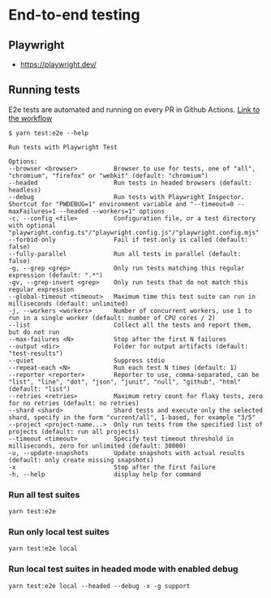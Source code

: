 # End-to-end testing

## Playwright

- <https://playwright.dev/>

## Running tests

E2e tests are automated and running on every PR in Github Actions. [Link to the workflow](https://github.com/podkrepi-bg/frontend/blob/29b49f438541fa9254829a494e388202034b274d/.github/workflows/playwright.yml)

```shell
$ yarn test:e2e --help

Run tests with Playwright Test

Options:
--browser <browser>          Browser to use for tests, one of "all", "chromium", "firefox" or "webkit" (default: "chromium")
--headed                     Run tests in headed browsers (default: headless)
--debug                      Run tests with Playwright Inspector. Shortcut for "PWDEBUG=1" environment variable and "--timeout=0 --maxFailures=1 --headed --workers=1" options
-c, --config <file>          Configuration file, or a test directory with optional "playwright.config.ts"/"playwright.config.js"/"playwright.config.mjs"
--forbid-only                Fail if test.only is called (default: false)
--fully-parallel             Run all tests in parallel (default: false)
-g, --grep <grep>            Only run tests matching this regular expression (default: ".*")
-gv, --grep-invert <grep>    Only run tests that do not match this regular expression
--global-timeout <timeout>   Maximum time this test suite can run in milliseconds (default: unlimited)
-j, --workers <workers>      Number of concurrent workers, use 1 to run in a single worker (default: number of CPU cores / 2)
--list                       Collect all the tests and report them, but do not run
--max-failures <N>           Stop after the first N failures
--output <dir>               Folder for output artifacts (default: "test-results")
--quiet                      Suppress stdio
--repeat-each <N>            Run each test N times (default: 1)
--reporter <reporter>        Reporter to use, comma-separated, can be "list", "line", "dot", "json", "junit", "null", "github", "html" (default: "list")
--retries <retries>          Maximum retry count for flaky tests, zero for no retries (default: no retries)
--shard <shard>              Shard tests and execute only the selected shard, specify in the form "current/all", 1-based, for example "3/5"
--project <project-name...>  Only run tests from the specified list of projects (default: run all projects)
--timeout <timeout>          Specify test timeout threshold in milliseconds, zero for unlimited (default: 30000)
-u, --update-snapshots       Update snapshots with actual results (default: only create missing snapshots)
-x                           Stop after the first failure
-h, --help                   display help for command
```

### Run all test suites

```shell
yarn test:e2e
```

### Run only local test suites

```shell
yarn test:e2e local
```

### Run local test suites in headed mode with enabled debug

```shell
yarn test:e2e local --headed --debug -x -g support
```
